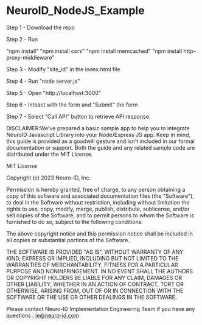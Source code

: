# NeuroID_NodeJS_Example

Step 1 - Download the repo 

Step 2 - Run 

"npm install"
"npm install cors"
"npm install memcached"
"npm install http-proxy-middleware"

Step 3 - Modify "site_id" in the index.html file

Step 4 - Run "node server.js"

Step 5 - Open "http://localhost:3000"

Step 6 - Inteact with the form and "Submit" the form

Step 7 - Select "Call API" button to retrieve API response. 

DISCLAIMER:We've prepared a basic sample app to help you to integrate NeuroID Javascript Library into your Node/Express JS app. Keep in mind, this guide is provided as a goodwill gesture and isn't included in our formal documentation or support. Both the guide and any related sample code are distributed under the MIT License.

MIT License

Copyright (c) 2023 Neuro-ID, Inc.

Permission is hereby granted, free of charge, to any person obtaining a copy
of this software and associated documentation files (the "Software"), to deal
in the Software without restriction, including without limitation the rights
to use, copy, modify, merge, publish, distribute, sublicense, and/or sell
copies of the Software, and to permit persons to whom the Software is
furnished to do so, subject to the following conditions:

The above copyright notice and this permission notice shall be included in all
copies or substantial portions of the Software.

THE SOFTWARE IS PROVIDED "AS IS", WITHOUT WARRANTY OF ANY KIND, EXPRESS OR
IMPLIED, INCLUDING BUT NOT LIMITED TO THE WARRANTIES OF MERCHANTABILITY,
FITNESS FOR A PARTICULAR PURPOSE AND NONINFRINGEMENT. IN NO EVENT SHALL THE
AUTHORS OR COPYRIGHT HOLDERS BE LIABLE FOR ANY CLAIM, DAMAGES OR OTHER
LIABILITY, WHETHER IN AN ACTION OF CONTRACT, TORT OR OTHERWISE, ARISING FROM,
OUT OF OR IN CONNECTION WITH THE SOFTWARE OR THE USE OR OTHER DEALINGS IN THE
SOFTWARE.

Please contact Neuro-ID Implementation Engineering Team if you have any questions : ie@neuro-id.com
